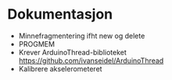 # Dokumentasjon

- Minnefragmentering ifht new og delete
- PROGMEM
- Krever ArduinoThread-biblioteket https://github.com/ivanseidel/ArduinoThread
- Kalibrere akselerometeret
